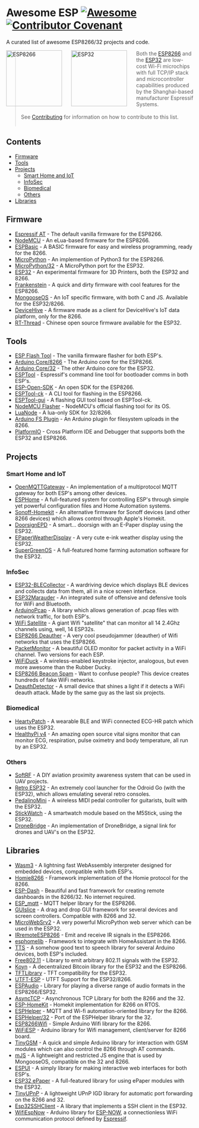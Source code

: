 <!--lint disable awesome-list-item-->
<!--lint disable awesome-toc-->
<!--lint disable no-blockquote-without-marker-->

# Awesome ESP [![Awesome](https://awesome.re/badge.svg)](https://awesome.re) [![Contributor Covenant](https://img.shields.io/badge/Contributor%20Covenant-v2.0%20adopted-ff69b4.svg)](code-of-conduct.md)
A curated list of awesome ESP8266/32 projects and code.

<a href="http://espressif.com/en/products/hardware/esp8266ex/overview"><img src="https://cdn.instructables.com/FTQ/HQNH/J4OFNC31/FTQHQNHJ4OFNC31.LARGE.jpg" alt="ESP8266" align="left" style="margin-right: 25px" height=150></a>
<a href="http://espressif.com/en/products/hardware/esp32/overview"><img src="https://pbs.twimg.com/profile_images/863510403120222208/rjVOiTe3.jpg" alt="ESP32" align="left" style="margin-right: 25px" height=150></a>
> Both the [ESP8266](http://espressif.com/en/products/hardware/esp8266ex/overview) and the [ESP32](http://espressif.com/en/products/hardware/esp32/overview) are low-cost Wi-Fi microchips with full TCP/IP stack and microcontroller capabilities produced by the Shanghai-based manufacturer Espressif Systems.  
> <br/>
> See [Contributing](contributing.md) for information on how to contribute to this list.
> <br/><br/> 

<!--lint disable no-repeat-punctuation-->
## Contents
- [Firmware](#firmware)
- [Tools](#tools)
- [Projects](#projects)
  - [Smart Home and IoT](#smart-home-and-iot)
  - [InfoSec](#infosec)
  - [Biomedical](#biomedical)
  - [Others](#others)
- [Libraries](#libraries)

## Firmware
- [Espressif AT](http://bbs.espressif.com/) - The default vanilla firmware for the ESP8266.
- [NodeMCU](https://github.com/nodemcu/nodemcu-firmware) - An eLua-based firmware for the ESP8266.
- [ESPBasic](http://www.esp8266basic.com/) - A BASIC firmware for easy and wireless programming, ready for the 8266.
- [MicroPython](https://github.com/micropython/micropython/) - An implemention of Python3 for the ESP8266.
- [MicroPython/32](https://github.com/micropython/micropython-esp32) - A MicroPython port for the ESP32.
- [ESP32](https://github.com/luc-github/ESP3D) - An experimental firmware for 3D Printers, both the ESP32 and 8266.
- [Frankenstein](https://github.com/nekromant/esp8266-frankenstein) - A quick and dirty firmware with cool features for the ESP8266.
- [MongooseOS](https://github.com/cesanta/mongoose-os) - An IoT specific firmware, with both C and JS. Available for the ESP32/8266.
- [DeviceHive](https://devicehive.com/) - A firmware made as a client for DeviceHive's IoT data platform, only for the 8266.
- [RT-Thread](https://github.com/RT-Thread/rt-thread) - Chinese open source firmware available for the ESP32.
## Tools
- [ESP Flash Tool](http://espressif.com/en/support/download/other-tools) - The vanilla firmware flasher for both ESP's.
- [Arduino Core/8266](https://github.com/esp8266/arduino) - The Arduino core for the ESP8266.
- [Arduino Core/32](https://github.com/espressif/arduino-esp32) - The other Arduino core for the ESP32.
- [ESPTool](https://github.com/espressif/esptool) - Espressif's command line tool for bootloader comms in both ESP's.
- [ESP-Open-SDK](https://github.com/pfalcon/esp-open-sdk) - An open SDK for the ESP8266.
- [ESPTool-ck](https://github.com/igrr/esptool-ck) - A CLI tool for flashing in the ESP8266.
- [ESPTool-gui](https://github.com/Rodmg/esptool-gui) - A flashing GUI tool based on ESPTool-ck.
- [NodeMCU Flasher](https://github.com/nodemcu/nodemcu-flasher) - NodeMCU's official flashing tool for its OS.
- [LuaNode](https://github.com/Nicholas3388/LuaNode) - A lua-only SDK for 32/8266.
- [Arduino FS Plugin](https://github.com/esp8266/arduino-esp8266fs-plugin) - An Arduino plugin for filesystem uploads in the 8266.
- [PlatformIO](https://github.com/platformio/platformio-core) - Cross Platform IDE and Debugger that supports both the ESP32 and ESP8266.
## Projects
### Smart Home and IoT
- [OpenMQTTGateway](https://github.com/1technophile/OpenMQTTGateway) - An implementation of a multiprotocol MQTT gateway for both ESP's among other devices.
- [ESPHome](https://esphome.io/) - A full-featured system for controlling ESP's through simple yet powerful configuration files and Home Automation systems.
- [Sonoff-Homekit](https://github.com/Gruppio/Sonoff-Homekit) - An alternative firmware for Sonoff devices (and other 8266 devices) which allows control through Apple's Homekit.
- [DoorsignEPD](https://github.com/jamct/DoorsignEPD) - A smart... doorsign with an E-Paper display using the ESP32.
- [EPaperWeatherDisplay](https://github.com/henri98/esp32-e-paper-weatherdisplay) - A very cute e-ink weather display using the ESP32.
- [SuperGreenOS](https://github.com/supergreenlab/SuperGreenOS) - A full-featured home farming automation software for the ESP32.
### InfoSec
- [ESP32-BLECollector](https://github.com/tobozo/ESP32-BLECollector) - A wardriving device which displays BLE devices and collects data from them, all in a nice screen interface.
- [ESP32Marauder](https://github.com/justcallmekoko/ESP32Marauder) - An integrated suite of offensive and defensive tools for WiFi and Bluetooth.
- [ArduinoPcap](https://github.com/spacehuhn/ArduinoPcap) - A library which allows generation of .pcap files with network traffic, for both ESP's.
- [WiFi Satellite](https://hackaday.io/project/28831-wifi-satellite-34c3) - A giant Wifi "satellite" that can monitor all 14 2.4Ghz channels using, well, 14 ESP32s.
- [ESP8266 Deauther](https://github.com/spacehuhn/esp8266_deauther) - A very cool pseudojammer (deauther) of Wifi networks that uses the ESP8266.
- [PacketMonitor](https://github.com/spacehuhn/PacketMonitor32) - A beautiful OLED monitor for packet activity in a WiFi channel. Two versions for each ESP.
- [WiFiDuck](https://github.com/spacehuhn/WiFiDuck) - A wireless-enabled keystroke injector, analogous, but even more awesome than the Rubber Ducky.
- [ESP8266 Beacon Spam](https://github.com/spacehuhn/esp8266_beaconSpam) - Want to confuse people? This device creates hundreds of fake WiFi networks.
- [DeauthDetector](https://github.com/spacehuhn/DeauthDetector) - A small device that shines a light if it detects a WiFi deauth attack. Made by the same guy as the last six projects.
### Biomedical
- [HeartyPatch](https://heartypatch.protocentral.com/) - A wearable BLE and WiFi connected ECG-HR patch which uses the ESP32.
- [HealthyPi v4](https://www.crowdsupply.com/protocentral/healthypi-v4-unplugged) - An amazing open source vital signs monitor that can monitor ECG, respiration, pulse oximetry and body temperature, all run by an ESP32.
### Others
- [SoftRF](https://github.com/lyusupov/SoftRF) - A DIY aviation proximity awareness system that can be used in UAV projects.
- [Retro ESP32](https://github.com/retro-esp32/RetroESP32) - An extremely cool launcher for the Odroid Go (with the ESP32), which allows emulating several retro consoles.
- [PedalinoMini](https://github.com/alf45tar/PedalinoMini) - A wireless MIDI pedal controller for guitarists, built with the ESP32.
- [StickWatch](https://github.com/eggfly/StickWatch) - A smartwatch module based on the M5Stick, using the ESP32.
- [DroneBridge](https://github.com/DroneBridge/ESP32) - An implementation of DroneBridge, a signal link for drones and UAV's on the ESP32.
## Libraries
- [Wasm3](https://github.com/wasm3/wasm3) - A lightning fast WebAssembly interpreter designed for embedded devices, compatible with both ESP's.
- [Homie8266](https://github.com/marvinroger/homie-esp8266) - Framework implementation of the Homie protocol for the 8266.
- [ESP-Dash](https://github.com/ayushsharma82/ESP-DASH) - Beautiful and fast framework for creating remote dashboards in the 8266/32. No internet required.
- [ESP_mqtt](https://github.com/tuanpmt/esp_mqtt) - MQTT helper library for the ESP8266.
- [GUIslice](https://github.com/ImpulseAdventure/GUIslice) - A drag and drop GUI framework for several devices and screen controllers. Compatible with 8266 and 32.
- [MicroWebSrv2](https://github.com/jczic/MicroWebSrv2) - A very powerful MicroPython web server which can be used in the ESP32.
- [IRremoteESP8266](https://github.com/markszabo/IRremoteESP8266) - Emit and receive IR signals in the ESP8266.
- [esphomelib](https://github.com/OttoWinter/esphomelib) - Framework to integrate with HomeAssistant in the 8266.
- [TTS](https://github.com/jscrane/TTS) - A somehow good text to speech library for several Arduino devices, both ESP's included.
- [Free802.11](https://github.com/Jeija/esp32free80211) - Library to emit arbitrary 802.11 signals with the ESP32.
- [Koyn](https://github.com/elkrem/koyn) - A decentralized Bitcoin library for the ESP32 and the ESP8266.
- [TFTLibrary](https://github.com/loboris/ESP32_TFT_library) - TFT compatibility for the ESP32.
- [UTFT-ESP](https://github.com/gnulabis/UTFT-ESP) - UTFT Support for the ESP32/8266.
- [ESPAudio](https://github.com/earlephilhower/ESP8266Audio) - Library for playing a diverse range of audio formats in the ESP8266/ESP32.
- [AsyncTCP](https://github.com/me-no-dev/ESPAsyncTCP) - Asynchronous TCP Library for both the 8266 and the 32.
- [ESP-HomeKit](https://github.com/maximkulkin/esp-homekit) - Homekit implementation for 8266 on RTOS.
- [ESPHelper](https://github.com/ItKindaWorks/ESPHelper) - MQTT and Wi-fi automation-oriented library for the 8266.
- [ESPHelper/32](https://github.com/ItKindaWorks/ESPHelper32) - Port of the ESPHelper library for the 32.
- [ESP8266Wifi](https://github.com/ekstrand/ESP8266wifi) - Simple Arduino Wifi library for the 8266.
- [WiFiESP](https://github.com/bportaluri/WiFiEsp) - Arduino library for Wifi management, client/server for 8266 board.
- [TinyGSM](https://github.com/vshymanskyy/TinyGSM) - A quick and simple Arduino library for interaction with GSM modules which can also control the 8266 through AT commands.
- [mJS](https://github.com/cesanta/mjs) - A lightweight and restricted JS engine that is used by MongooseOS, compatible on the 32 and 8266.
- [ESPUI](https://github.com/s00500/ESPUI) - A simply library for making interactive web interfaces for both ESP's.
- [ESP32 ePaper](https://github.com/loboris/ESP32_ePaper_example) - A full-featured library for using ePaper modules with the ESP32.
- [TinyUPnP](https://github.com/ofekp/TinyUPnP) - A lightweight UPnP IGD library for automatic port forwarding on the 8266 and 32.
- [Esp32SSHClient](https://github.com/J-Rios/Arduino-esp32sshclient) - A library that implements a SSH client in the ESP32.
- [WifiEspNow](https://github.com/yoursunny/WifiEspNow) - Arduino library for [ESP-NOW](https://docs.espressif.com/projects/esp-idf/en/latest/esp32/api-reference/network/esp_now.html), a connectionless WiFi communication protocol defined by [Espressif](https://github.com/espressif).

